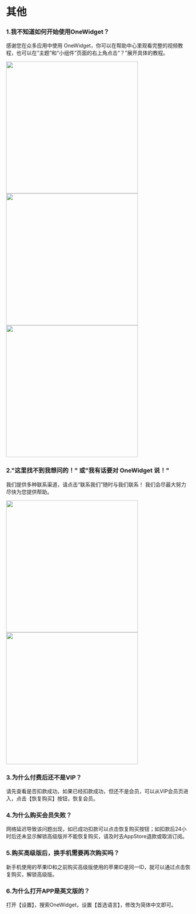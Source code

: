 # 其他

### 1.我不知道如何开始使用OneWidget？
感谢您在众多应用中使用 OneWidget，你可以在帮助中心里观看完整的视频教程，也可以在“主题”和“小组件”页面的右上角点击“？”展开具体的教程。

<img src="../cn/OneWidget/img/01.png" width="360" />

<img src="../cn/OneWidget/img/02.png" width="360" />

<img src="../cn/OneWidget/img/03.png" width="360" />

### 2."这里找不到我想问的！" 或"我有话要对 OneWidget 说！"
我们提供多种联系渠道，请点击“联系我们”随时与我们联系！ 我们会尽最大努力尽快为您提供帮助。

<img src="../cn/OneWidget/img/04.png" width="360" />

<img src="../cn/OneWidget/img/05.png" width="360" />

### 3.为什么付费后还不是VIP？
请先查看是否扣款成功，如果已经扣款成功，但还不是会员，可以从VIP会员页进入，点击【恢复购买】按钮，恢复会员。

### 4.为什么购买会员失败？
网络延迟导致该问题出现，如已成功扣款可以点击恢复购买按钮；如扣款后24小时后还未显示解锁高级版并不能恢复购买，请及时去AppStore退款或取消订阅。

### 5.购买高级版后，换手机需要再次购买吗？
新手机使用的苹果ID和之前购买高级版使用的苹果ID是同一ID，就可以通过点击恢复购买，解锁高级版。

### 6.为什么打开APP是英文版的？
打开【设置】，搜索OneWidget，设置【首选语言】，修改为简体中文即可。

